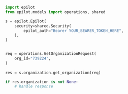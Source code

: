 <!-- Start SDK Example Usage -->
```python
import epilot
from epilot.models import operations, shared

s = epilot.Epilot(
    security=shared.Security(
        epilot_auth="Bearer YOUR_BEARER_TOKEN_HERE",
    ),
)


req = operations.GetOrganizationRequest(
    org_id="739224",
)
    
res = s.organization.get_organization(req)

if res.organization is not None:
    # handle response
```
<!-- End SDK Example Usage -->